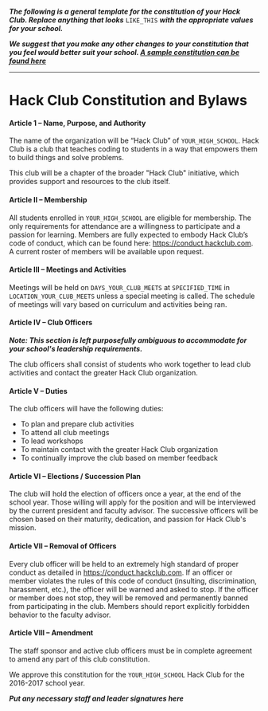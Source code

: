 _**The following is a general template for the constitution of your Hack Club. Replace anything that looks**_ `LIKE_THIS` _**with the appropriate values for your school.**_

_**We suggest that you make any other changes to your constitution that you feel would better suit your school. [A sample constitution can be found here][sample_club_constitution]**_

[sample_club_constitution]: berkeley_high_constitution.md

---

# Hack Club Constitution and Bylaws

#### Article 1 – Name, Purpose, and Authority

The name of the organization will be “Hack Club” of `YOUR_HIGH_SCHOOL`. Hack Club is a club that teaches coding to students in a way that empowers them to build things and solve problems. 

This club will be a chapter of the broader "Hack Club" initiative, which provides support and resources to the club itself.

#### Article II – Membership

All students enrolled in `YOUR_HIGH_SCHOOL` are eligible for membership. The only requirements for attendance are a willingness to participate and a passion for learning. Members are fully expected to embody Hack Club’s code of conduct, which can be found here: https://conduct.hackclub.com. A current roster of members will be available upon request.

#### Article III – Meetings and Activities

Meetings will be held on `DAYS_YOUR_CLUB_MEETS` at `SPECIFIED_TIME` in `LOCATION_YOUR_CLUB_MEETS` unless a special meeting is called. The schedule of meetings will vary based on curriculum and activities being ran.

#### Article IV – Club Officers

_**Note: This section is left purposefully ambiguous to accommodate for your school's leadership requirements.**_

The club officers shall consist of students who work together to lead club activities and contact the greater Hack Club organization.

#### Article V – Duties

The club officers will have the following duties:
  - To plan and prepare club activities
  - To attend all club meetings
  - To lead workshops
  - To maintain contact with the greater Hack Club organization
  - To continually improve the club based on member feedback

#### Article VI – Elections / Succession Plan

The club will hold the election of officers once a year, at the end of the school year. Those willing will apply for the position and will be interviewed by the current president and faculty advisor. The successive officers will be chosen based on their maturity, dedication, and passion for Hack Club's mission.

#### Article VII – Removal of Officers

Every club officer will be held to an extremely high standard of proper conduct as detailed in https://conduct.hackclub.com. If an officer or member violates the rules of this code of conduct (insulting, discrimination, harassment, etc.), the officer will be warned and asked to stop. If the officer or member does not stop, they will be removed and permanently banned from participating in the club. Members should report explicitly forbidden behavior to the faculty advisor.

#### Article VIII – Amendment

The staff sponsor and active club officers must be in complete agreement to amend any part of this club constitution.

We approve this constitution for the `YOUR_HIGH_SCHOOL` Hack Club for the 2016-2017 school year.

_**Put any necessary staff and leader signatures here**_
